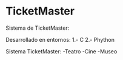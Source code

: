 # TicketMaster
Sistema de TicketMaster:

Desarrollado en entornos:
1.- C
2.- Phython

Sistema TicketMaster:
-Teatro
-Cine
-Museo
